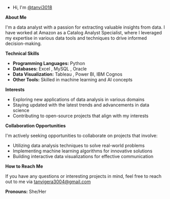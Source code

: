 - Hi, I'm [@tanvi3018](https://github.com/tanvi3018)

**About Me**

I'm a data analyst with a passion for extracting valuable insights from data. I have worked at Amazon as a Catalog Analyst Specialist, where I leveraged my expertise in various data tools and techniques to drive informed decision-making.

**Technical Skills**

* **Programming Languages:** Python 
* **Databases:** Excel , MySQL , Oracle 
* **Data Visualization:** Tableau , Power BI, IBM Cognos 
* **Other Tools:** Skilled in machine learning and AI concepts

**Interests**

* Exploring new applications of data analysis in various domains
* Staying updated with the latest trends and advancements in data science
* Contributing to open-source projects that align with my interests

**Collaboration Opportunities**

I'm actively seeking opportunities to collaborate on projects that involve:

* Utilizing data analysis techniques to solve real-world problems
* Implementing machine learning algorithms for innovative solutions
* Building interactive data visualizations for effective communication

**How to Reach Me**

If you have any questions or interesting projects in mind, feel free to reach out to me via tanvigera3004@gmail.com

**Pronouns:** She/Her



<!---
tanvi3018/tanvi3018 is a ✨ special ✨ repository because its `README.md` (this file) appears on your GitHub profile.
You can click the Preview link to take a look at your changes.
--->
